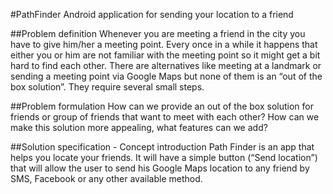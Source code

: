 #PathFinder
Android application for sending your location to a friend 

##Problem definition
  Whenever you are meeting a friend in the city you have to give him/her a meeting point. Every once in a while it happens that either you or him are not familiar with the meeting point so it might get a bit hard to find each other. There are alternatives like meeting at a landmark or sending a meeting point via Google Maps but none of them is an “out of the box solution”. They require several small steps.
  
##Problem formulation
  How can we provide an out of the box solution for friends or group of friends that want to meet with each other?
  How can we make this solution more appealing, what features can we add?

##Solution specification - Concept introduction
  Path Finder is an app that helps you locate your friends. It will have a simple button (“Send location”) that will allow the user to send his Google Maps location to any friend by SMS, Facebook or any other available method.
